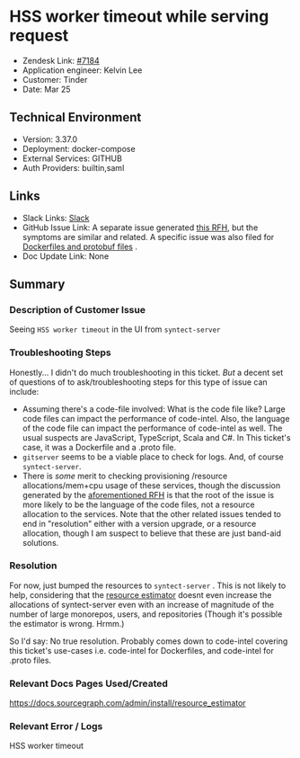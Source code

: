 
# HSS worker timeout while serving request <!-- Ticket Title  Hint: include keywords to make it searchable -->

- Zendesk Link: [#7184](https://sourcegraph.zendesk.com/agent/tickets/7184)
- Application engineer: Kelvin Lee
- Customer: Tinder <!-- Redact if this contains personally identifying information -->
- Date: Mar 25

<!-- Data populated from integration, speak to Ben Gordon or Michael Bali if not working -->
<!-- During Internal team trial, fill missing data manually (we are waiting for all data to sync) -->

## Technical Environment
- Version: 3.37.0​
- Deployment: docker-compose
- External Services: GITHUB
- Auth Providers: builtin,saml


## Links
<!-- Data for application engineer manual entry -->
- Slack Links: [Slack](https://sourcegraph.slack.com/archives/C01574FJV35/p1648242066702229) 
- GitHub Issue Link: A separate issue generated [this RFH](https://github.com/sourcegraph/customer/issues/801), but the symptoms are similar and related. A specific issue was also filed for [Dockerfiles and protobuf files](https://github.com/sourcegraph/sourcegraph/issues/33323) .
- Doc Update Link: None

## Summary
### Description of Customer Issue

Seeing `HSS worker timeout` in the UI from `syntect-server`

### Troubleshooting Steps
Honestly... I didn't do much troubleshooting in this ticket. _But_ a decent set of questions of to ask/troubleshooting steps  for this type of issue can include:

- Assuming there's a code-file involved: What is the code file like? Large code files can impact the performance of code-intel. Also, the language of the code file can impact the performance of code-intel as well. The usual suspects are JavaScript, TypeScript, Scala and C#. In This ticket's case, it was a Dockerfile and a .proto file.
- `gitserver` seems to be a viable place to check for logs. And, of course `syntect-server`. 
- There is _some_ merit to checking provisioning /resource allocations/mem+cpu usage of these services, though the discussion generated by the [aforementioned RFH](https://github.com/sourcegraph/customer/issues/801) is that the root of the issue is more likely to be the language of the code files, not a resource allocation to the services. Note that the other related issues tended to end in "resolution" either with a version upgrade, or a resource allocation, though I am suspect to believe that these are just band-aid solutions.

### Resolution
For now, just bumped the resources to `syntect-server` . This is not likely to help, considering that  the [resource estimator](https://docs.sourcegraph.com/admin/install/resource_estimator) doesnt even increase the allocations of syntect-server even with an increase of magnitude of the number of large monorepos, users, and repositories (Though it's possible the estimator is wrong. Hrmm.)

So I'd say: No true resolution. Probably comes down to code-intel covering this ticket's use-cases i.e. code-intel for Dockerfiles, and code-intel for .proto files.

### Relevant Docs Pages Used/Created
https://docs.sourcegraph.com/admin/install/resource_estimator 

### Relevant Error / Logs
<!-- Please redact keys, tokens, and personal identifying information -->
HSS worker timeout

<!-- Once complete, upload a copy to https://github.com/sourcegraph/support-tools-internal/tree/main/resolved-tickets as a .md file -->
<!-- Name the file 7184.md -->
